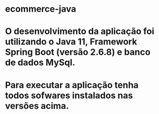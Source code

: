 # ecommerce-java
# O desenvolvimento da aplicação foi utilizando o Java 11, Framework Spring Boot (versão 2.6.8) e banco de dados MySql. 
# Para executar a aplicação tenha todos sofwares instalados nas versões acima.

